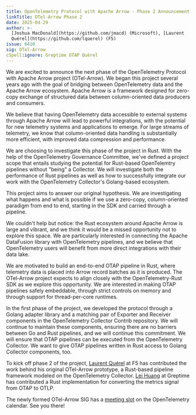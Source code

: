 ```yaml
---
title: OpenTelemetry Protocol with Apache Arrow - Phase 2 Announcement
linkTitle: OTel-Arrow Phase 2
date: 2025-04-29
author: >-
  [Joshua MacDonald](https://github.com/jmacd) (Microsoft), [Laurent
  Quérel](https://github.com/lquerel) (F5)
issue: 6410
sig: OTel-Arrow
cSpell:ignore: Greptime OTAP Quérel
---
```


We are excited to announce the next phase of the OpenTelemetry Protocol with
Apache Arrow project (OTel-Arrow). We began this project several years ago with
the goal of bridging between OpenTelemetry data and the Apache Arrow ecosystem.
Apache Arrow is a framework designed for zero-copy exchange of structured data
between column-oriented data producers and consumers.

We believe that having OpenTelemetry data accessible to external systems through
Apache Arrow will lead to powerful integrations, with the potential for new
telemetry systems and applications to emerge. For large streams of telemetry, we
know that column-oriented data handling is substantially more efficient, with
improved data compression and performance.

We are choosing to investigate this phase of the project in Rust. With the help
of the OpenTelemetry Governance Committee, we've defined a project scope that
entails studying the potential for Rust-based OpenTelemtry pipelines without
"being" a Collector. We will investigate both the performance of Rust pipelines
as well as how to successfully integrate our work with the OpenTelemetry
Collector's Golang-based ecosystem.

This project aims to answer our original hypothesis. We are investigating what
happens and what is possible if we use a zero-copy, column-oriented paradigm
from end to end, starting in the SDK and carried through a pipeline.

We couldn't help but notice: the Rust ecosystem around Apache Arrow is large and
vibrant, and we think it would be a missed opportunity not to explore this
space. We are particularly interested in connecting the Apache DataFusion
library with OpenTelemetry pipelines, and we believe that OpenTelemetry users
will benefit from more direct integrations with their data lake.

We are motivated to build an end-to-end OTAP pipeline in Rust, where telemetry
data is placed into Arrow record batches as it is produced. The OTel-Arrow
project expects to align closely with the OpenTelemetry-Rust SDK as we explore
this opportunity. We are interested in making OTAP pipelines safely embeddable,
through strict controls on memory and through support for thread-per-core
runtimes.

In the first phase of the project, we developed the protocol through a Golang
adapter library and a matching pair of Exporter and Receiver components in the
OpenTelemetry Collector Contrib repository. We will continue to maintain these
components, ensuring there are no barriers between Go and Rust pipelines, and we
will continue this commitment. We will ensure that OTAP pipelines can be
executed from the OpenTelemetry Collector. We want to give OTAP pipelines
written in Rust access to Golang Collector components, too.

To kick off phase 2 of the project, [Laurent Quérel](https://github.com/lquerel)
at F5 has contributed the work behind his original OTel-Arrow prototype, a
Rust-based pipeline framework modeled on the OpenTelemetry Collector.
[Lei Huang](https://github.com/v0y4g3r) at Greptime has contributed a Rust
implementation for converting the metrics signal from OTAP to OTLP.

The newly formed OTel-Arrow SIG has a
[meeting slot](https://github.com/open-telemetry/community/?tab=readme-ov-file#implementation-sigs)
on the OpenTelemetry calendar. See you there!
